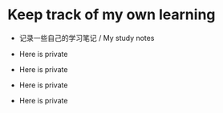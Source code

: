 # Keep track of my own learning
- 记录一些自己的学习笔记 /  My study notes
- Here is private 
- Here is private

- Here is private

- Here is private


